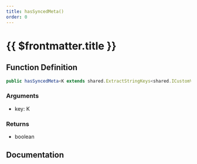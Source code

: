 ```yaml
---
title: hasSyncedMeta()
order: 0
---
```


# {{ $frontmatter.title }}

<!--@include: ./hasSyncedMeta_partial_header.md-->

## Function Definition

```ts
public hasSyncedMeta<K extends shared.ExtractStringKeys<shared.ICustomVehicleSyncedMeta>>(key: K): boolean;
```

### Arguments

* key: K

### Returns

* boolean

## Documentation

<!--@include: ./hasSyncedMeta_partial_footer.md-->
